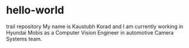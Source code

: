 # hello-world
trail repository
My name is Kaustubh Korad and I am currently working in Hyundai Mobis as a Computer Vision Engineer in automotive Camera Systems team.
